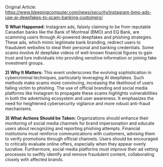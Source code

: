 Original Article: https://www.bleepingcomputer.com/news/security/instagram-bmo-ads-use-ai-deepfakes-to-scam-banking-customers/

**1) What Happened:**
Instagram ads, falsely claiming to be from reputable Canadian banks like the Bank of Montreal (BMO) and EQ Bank, are scamming users through AI-powered deepfakes and phishing strategies. These ads, which mimic legitimate bank branding, redirect users to fraudulent websites to steal their personal and banking credentials. Some scams involve AI deepfake videos of well-known financial figures to gain trust and lure individuals into providing sensitive information or joining fake investment groups.

**2) Why It Matters:**
This event underscores the evolving sophistication in cybercriminal techniques, particularly leveraging AI deepfakes. Such methods make scams more convincing, increasing the likelihood of users falling victim to phishing. The use of official branding and social media platforms like Instagram to propagate these scams highlights vulnerabilities in both the advertising ecosystem and user awareness. It emphasizes the need for heightened cybersecurity vigilance and more robust anti-fraud mechanisms.

**3) What Actions Should be Taken:**
Organizations should enhance their monitoring of social media channels for brand impersonation and educate users about recognizing and reporting phishing attempts. Financial institutions must reinforce communications with customers, advising them to verify promotions through official channels. Users should be encouraged to critically evaluate online offers, especially when they appear overly lucrative. Furthermore, social media platforms must improve their ad vetting processes to swiftly identify and remove fraudulent content, collaborating closely with affected brands.